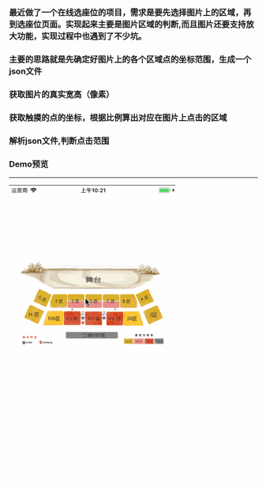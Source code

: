 ### 最近做了一个在线选座位的项目，需求是要先选择图片上的区域，再到选座位页面。实现起来主要是图片区域的判断,而且图片还要支持放大功能，实现过程中也遇到了不少坑。

### 主要的思路就是先确定好图片上的各个区域点的坐标范围，生成一个json文件
### 获取图片的真实宽高（像素）
### 获取触摸的点的坐标，根据比例算出对应在图片上点击的区域
### 解析json文件,判断点击范围

### Demo预览
---

![demo_gif](https://raw.githubusercontent.com/429329513wanting/touchareaseat/master/gif/demo.gif)

